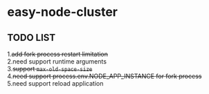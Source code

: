 # easy-node-cluster

## TODO LIST

1.~~add fork process restart limitation~~  
2.need support runtime arguments  
3.~~support `max-old-space-size`~~  
4.~~need support process.env.NODE_APP_INSTANCE for fork process~~  
5.need support reload application
